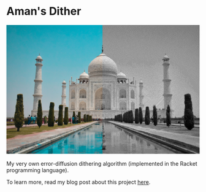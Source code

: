 # Aman's Dither

![Dither Thumbnail](./thumbnail.png)

My very own error-diffusion dithering algorithm (implemented in the Racket programming language).

To learn more, read my blog post about this project [here](https://amanvir.com/blog/writing-my-own-dithering-algorithm-in-racket).
